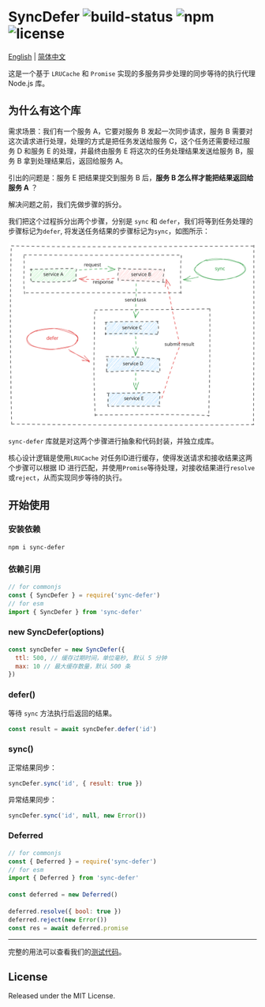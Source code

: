 # SyncDefer ![build-status](https://github.com/chakhsu/sync-defer/actions/workflows/ci.yml/badge.svg) ![npm](https://img.shields.io/npm/v/sync-defer) ![license](https://img.shields.io/npm/l/sync-defer)

[English](./README.md) | [简体中文](./README_CN.md)

这是一个基于 `LRUCache` 和 `Promise` 实现的多服务异步处理的同步等待的执行代理 Node.js 库。

## 为什么有这个库

需求场景：我们有一个服务 A，它要对服务 B 发起一次同步请求，服务 B 需要对这次请求进行处理，处理的方式是把任务发送给服务 C，这个任务还需要经过服务 D 和服务 E 的处理，并最终由服务 E 将这次的任务处理结果发送给服务 B，服务 B 拿到处理结果后，返回给服务 A。

引出的问题是：服务 E 把结果提交到服务 B 后，**服务 B 怎么样才能把结果返回给服务 A** ？

解决问题之前，我们先做步骤的拆分。

我们把这个过程拆分出两个步骤，分别是 `sync` 和 `defer`，我们将等到任务处理的步骤标记为`defer`, 将发送任务结果的步骤标记为`sync`，如图所示：

![sync-defer](./docs/sync-defer.svg)

`sync-defer` 库就是对这两个步骤进行抽象和代码封装，并独立成库。

核心设计逻辑是使用`LRUCache` 对任务ID进行缓存，使得发送请求和接收结果这两个步骤可以根据 ID 进行匹配，并使用`Promise`等待处理，对接收结果进行`resolve`或`reject`，从而实现同步等待的执行。

## 开始使用

### 安装依赖

```sh
npm i sync-defer
```

### 依赖引用

```js
// for commonjs
const { SyncDefer } = require('sync-defer')
// for esm
import { SyncDefer } from 'sync-defer'
```

### new SyncDefer(options)

```js
const syncDefer = new SyncDefer({
  ttl: 500, // 缓存过期时间，单位毫秒, 默认 5 分钟
  max: 10 // 最大缓存数量，默认 500 条
})
```

### defer()

等待 `sync` 方法执行后返回的结果。

```js
const result = await syncDefer.defer('id')
```

### sync()

正常结果同步：

```js
syncDefer.sync('id', { result: true })
```

异常结果同步：

```js
syncDefer.sync('id', null, new Error())
```

### Deferred

```js
// for commonjs
const { Deferred } = require('sync-defer')
// for esm
import { Deferred } from 'sync-defer'

const deferred = new Deferred()

deferred.resolve({ bool: true })
deferred.reject(new Error())
const res = await deferred.promise
```

---

完整的用法可以查看我们的[测试代码](./test/index.test.ts)。

## License

Released under the MIT License.
